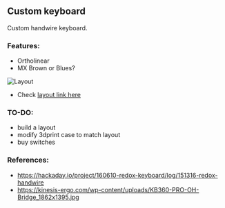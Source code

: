 ## Custom keyboard

Custom handwire keyboard.

### Features:
* Ortholinear
* MX Brown or Blues?

![Layout](https://i.imgur.com/iR8vmhY.png)

* Check [layout link here](http://www.keyboard-layout-editor.com/#/gists/fb98dd9b5394a48995985fcbe280677f)

### TO-DO:
* build a layout
* modify 3dprint case to match layout
* buy switches

### References:
* https://hackaday.io/project/160610-redox-keyboard/log/151316-redox-handwire
* https://kinesis-ergo.com/wp-content/uploads/KB360-PRO-OH-Bridge_1862x1395.jpg
